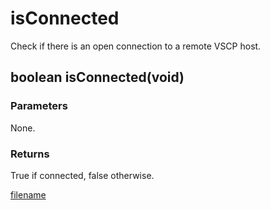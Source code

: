 # isConnected 

Check if there is an open connection to a remote VSCP host.

## boolean isConnected(void)

### Parameters
None.

### Returns 
True if connected, false otherwise.

[filename](./bottom_copyright.md ':include')
